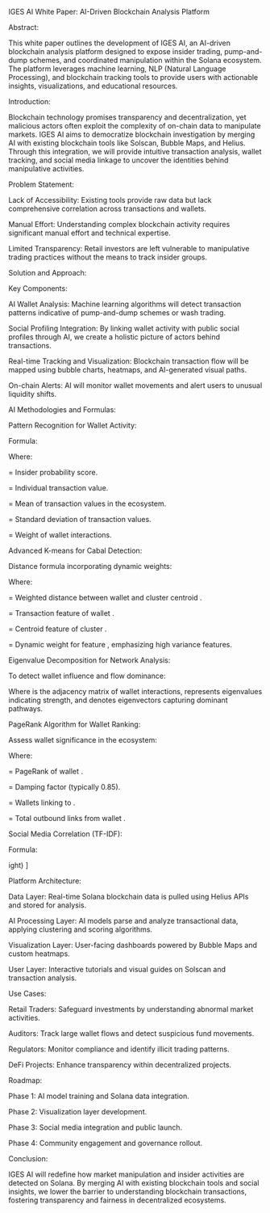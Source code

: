 IGES AI White Paper: AI-Driven Blockchain Analysis Platform

Abstract:

This white paper outlines the development of IGES AI, an AI-driven blockchain analysis platform designed to expose insider trading, pump-and-dump schemes, and coordinated manipulation within the Solana ecosystem. The platform leverages machine learning, NLP (Natural Language Processing), and blockchain tracking tools to provide users with actionable insights, visualizations, and educational resources.

Introduction:

Blockchain technology promises transparency and decentralization, yet malicious actors often exploit the complexity of on-chain data to manipulate markets. IGES AI aims to democratize blockchain investigation by merging AI with existing blockchain tools like Solscan, Bubble Maps, and Helius. Through this integration, we will provide intuitive transaction analysis, wallet tracking, and social media linkage to uncover the identities behind manipulative activities.

Problem Statement:

Lack of Accessibility: Existing tools provide raw data but lack comprehensive correlation across transactions and wallets.

Manual Effort: Understanding complex blockchain activity requires significant manual effort and technical expertise.

Limited Transparency: Retail investors are left vulnerable to manipulative trading practices without the means to track insider groups.

Solution and Approach:

Key Components:

AI Wallet Analysis: Machine learning algorithms will detect transaction patterns indicative of pump-and-dump schemes or wash trading.

Social Profiling Integration: By linking wallet activity with public social profiles through AI, we create a holistic picture of actors behind transactions.

Real-time Tracking and Visualization: Blockchain transaction flow will be mapped using bubble charts, heatmaps, and AI-generated visual paths.

On-chain Alerts: AI will monitor wallet movements and alert users to unusual liquidity shifts.

AI Methodologies and Formulas:

Pattern Recognition for Wallet Activity:

Formula:


Where:

 = Insider probability score.

 = Individual transaction value.

 = Mean of transaction values in the ecosystem.

 = Standard deviation of transaction values.

 = Weight of wallet interactions.

Advanced K-means for Cabal Detection:

Distance formula incorporating dynamic weights:


Where:

 = Weighted distance between wallet  and cluster centroid .

 = Transaction feature  of wallet .

 = Centroid feature  of cluster .

 = Dynamic weight for feature , emphasizing high variance features.

Eigenvalue Decomposition for Network Analysis:

To detect wallet influence and flow dominance:


Where  is the adjacency matrix of wallet interactions,  represents eigenvalues indicating strength, and  denotes eigenvectors capturing dominant pathways.

PageRank Algorithm for Wallet Ranking:

Assess wallet significance in the ecosystem:


Where:

 = PageRank of wallet .

 = Damping factor (typically 0.85).

 = Wallets linking to .

 = Total outbound links from wallet .

Social Media Correlation (TF-IDF):

Formula:



ight) ]

Platform Architecture:

Data Layer: Real-time Solana blockchain data is pulled using Helius APIs and stored for analysis.

AI Processing Layer: AI models parse and analyze transactional data, applying clustering and scoring algorithms.

Visualization Layer: User-facing dashboards powered by Bubble Maps and custom heatmaps.

User Layer: Interactive tutorials and visual guides on Solscan and transaction analysis.

Use Cases:

Retail Traders: Safeguard investments by understanding abnormal market activities.

Auditors: Track large wallet flows and detect suspicious fund movements.

Regulators: Monitor compliance and identify illicit trading patterns.

DeFi Projects: Enhance transparency within decentralized projects.

Roadmap:

Phase 1: AI model training and Solana data integration.

Phase 2: Visualization layer development.

Phase 3: Social media integration and public launch.

Phase 4: Community engagement and governance rollout.

Conclusion:

IGES AI will redefine how market manipulation and insider activities are detected on Solana. By merging AI with existing blockchain tools and social insights, we lower the barrier to understanding blockchain transactions, fostering transparency and fairness in decentralized ecosystems.
